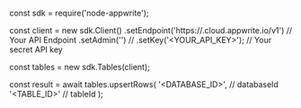 const sdk = require('node-appwrite');

const client = new sdk.Client()
    .setEndpoint('https://<REGION>.cloud.appwrite.io/v1') // Your API Endpoint
    .setAdmin('') // 
    .setKey('<YOUR_API_KEY>'); // Your secret API key

const tables = new sdk.Tables(client);

const result = await tables.upsertRows(
    '<DATABASE_ID>', // databaseId
    '<TABLE_ID>' // tableId
);
